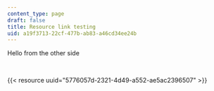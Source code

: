 ```yaml
---
content_type: page
draft: false
title: Resource link testing
uid: a19f3713-22cf-477b-ab83-a46cd34ee24b
---
```

Hello from the other side

 

{{< resource uuid="5776057d-2321-4d49-a552-ae5ac2396507" >}}